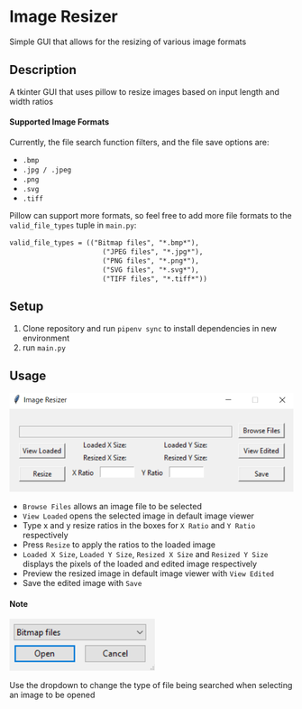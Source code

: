 # Image Resizer

Simple GUI that allows for the resizing of various image formats

## Description
A tkinter GUI that uses pillow to resize images based on input length and width ratios

#### Supported Image Formats

Currently, the file search function filters, and the file save options are:
 - `.bmp`
 - `.jpg / .jpeg`
 - `.png`
 - `.svg`
 - `.tiff`
 
 Pillow can support more formats, so feel free to add more file formats to the `valid_file_types` tuple in `main.py`:
 
 ```
valid_file_types = (("Bitmap files", "*.bmp*"),
                        ("JPEG files", "*.jpg*"),
                        ("PNG files", "*.png*"),
                        ("SVG files", "*.svg*"),
                        ("TIFF files", "*.tiff*"))
```

## Setup
1. Clone repository and run `pipenv sync` to install dependencies in new environment
2. run `main.py`

## Usage
![Application](info/app.PNG)
- `Browse Files` allows an image file to be selected
- `View Loaded` opens the selected image in default image viewer
- Type x and y resize ratios in the boxes for `X Ratio` and `Y Ratio` respectively
- Press `Resize` to apply the ratios to the loaded image
- `Loaded X Size`, `Loaded Y Size`, `Resized X Size` and `Resized Y Size` displays the pixels of the loaded and edited image respectively
- Preview the resized image in default image viewer with `View Edited`
- Save the edited image with `Save`

#### Note
![File](info/selectfile.PNG)

Use the dropdown to change the type of file being searched when selecting an image to be opened
